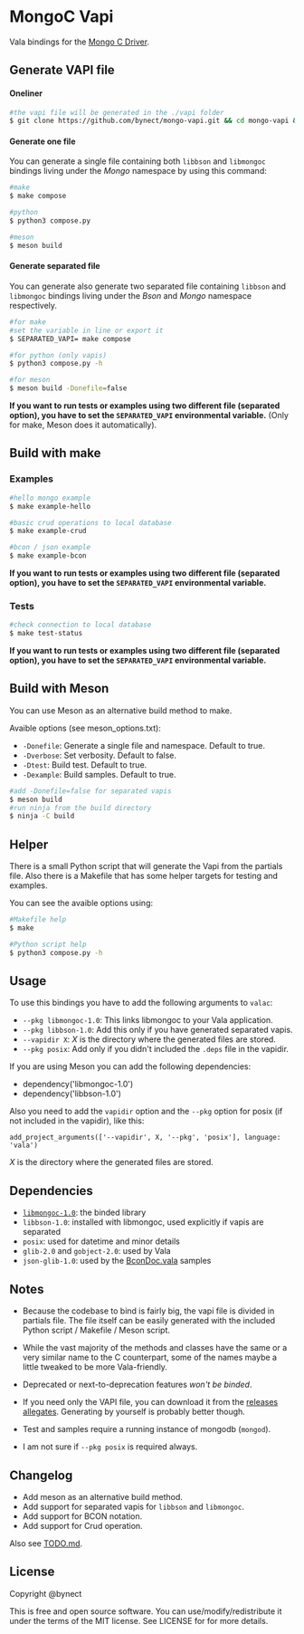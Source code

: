 # MongoC Vapi

Vala bindings for the [Mongo C Driver](https://github.com/mongodb/mongo-c-driver "mongo-c-driver").

## Generate VAPI file
#### Oneliner
```sh
#the vapi file will be generated in the ./vapi folder
$ git clone https://github.com/bynect/mongo-vapi.git && cd mongo-vapi && make compose
```

#### Generate one file
You can generate a single file containing both `libbson` and `libmongoc` bindings living under the _Mongo_ namespace by using this command:
```sh
#make
$ make compose

#python
$ python3 compose.py

#meson
$ meson build
```

#### Generate separated file
You can generate also generate two separated file containing `libbson` and `libmongoc` bindings living under the _Bson_ and _Mongo_ namespace respectively.
```sh
#for make
#set the variable in line or export it
$ SEPARATED_VAPI= make compose

#for python (only vapis)
$ python3 compose.py -h

#for meson
$ meson build -Donefile=false
```
__If you want to run tests or examples using two different file (separated option), you have to set the `SEPARATED_VAPI` environmental variable.__ (Only for make, Meson does it automatically).


## Build with make
### Examples
```sh
#hello mongo example
$ make example-hello

#basic crud operations to local database
$ make example-crud

#bcon / json example
$ make example-bcon
```
__If you want to run tests or examples using two different file (separated option), you have to set the `SEPARATED_VAPI` environmental variable.__


### Tests

```sh
#check connection to local database
$ make test-status
```
__If you want to run tests or examples using two different file (separated option), you have to set the `SEPARATED_VAPI` environmental variable.__


## Build with Meson
You can use Meson as an alternative build method to make.

Avaible options (see meson_options.txt):
* `-Donefile`: Generate a single file and namespace. Default to true.
* `-Dverbose`: Set verbosity. Default to false.
* `-Dtest`: Build test. Default to true.
* `-Dexample`: Build samples. Default to true.

```sh
#add -Donefile=false for separated vapis
$ meson build
#run ninja from the build directory
$ ninja -C build
```


## Helper
There is a small Python script that will generate the Vapi from the partials file.
Also there is a Makefile that has some helper targets for testing and examples.

You can see the avaible options using:
```sh
#Makefile help
$ make

#Python script help
$ python3 compose.py -h
```


## Usage
To use this bindings you have to add the following arguments to `valac`:
* `--pkg libmongoc-1.0`: This links libmongoc to your Vala application.
* `--pkg libbson-1.0`: Add this only if you have generated separated vapis.
* `--vapidir X`: _X_ is the directory where the generated files are stored.
* `--pkg posix`: Add only if you didn't included the `.deps` file in the vapidir.


If you are using Meson you can add the following dependencies:
* dependency('libmongoc-1.0')
* dependency('libbson-1.0')

Also you need to add the `vapidir` option and the `--pkg` option for posix (if not included in the vapidir), like this:
```meson
add_project_arguments(['--vapidir', X, '--pkg', 'posix'], language: 'vala')
```
_X_ is the directory where the generated files are stored.


## Dependencies
* [`libmongoc-1.0`](http://mongoc.org/libmongoc/current/installing.html): the binded library
* `libbson-1.0`: installed with libmongoc, used explicitly if vapis are separated
* `posix`: used for datetime and minor details
* `glib-2.0` and `gobject-2.0`: used by Vala
* `json-glib-1.0`: used by the [BconDoc.vala](samples/BconDoc.vala) samples


## Notes
* Because the codebase to bind is fairly big, the vapi file is divided in partials file. The file itself can be easily generated with the included Python script / Makefile / Meson script.

* While the vast majority of the methods and classes have the same or a very similar name to the C counterpart, some of the names maybe a little tweaked to be more Vala-friendly.

* Deprecated or next-to-deprecation features _won't be binded_.

* If you need only the VAPI file, you can download it from the [releases allegates](https://github.com/bynect/mongo-vapi/releases). Generating by yourself is probably better though.

* Test and samples require a running instance of mongodb (`mongod`).

* I am not sure if `--pkg posix` is required always.


## Changelog
* Add meson as an alternative build method.
* Add support for separated vapis for `libbson` and `libmongoc`.
* Add support for BCON notation.
* Add support for Crud operation.

Also see [TODO.md](./TODO.md).


## License
Copyright @bynect

This is free and open source software.
You can use/modify/redistribute it under the terms of the MIT license.
See LICENSE for for more details.
